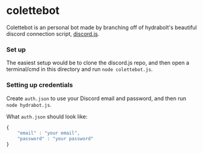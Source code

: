 # colettebot
Colettebot is an personal bot made by branching off of hydrabolt's beautiful discord connection script, [discord.js](https://github.com/hydrabolt/discord.js/).

### Set up
The easiest setup would be to clone the discord.js repo, and then open a terminal/cmd in this directory and run `node colettebot.js`.

### Setting up credentials

Create `auth.json` to use your Discord email and password, and then run `node hydrabot.js`.

What `auth.json` should look like:
```js
{
    "email" : "your email",
    "password" : "your password"
}
```
